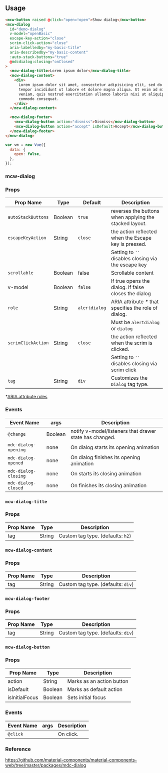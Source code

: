 ## Usage

```html
<mcw-button raised @click="open=!open">Show dialog</mcw-button>
<mcw-dialog
  id="demo-dialog"
  v-model="openBasic"
  escape-key-action="close"
  scrim-click-action="close"
  aria-labelledby="my-basic-title"
  aria-describedby="my-basic-content"
  :auto-stack-buttons="true"
  @mdcdialog:closing="onClosed"
>
  <mcw-dialog-title>Lorem ipsum dolor</mcw-dialog-title>
  <mcw-dialog-content>
    <div>
      Lorem ipsum dolor sit amet, consectetur adipisicing elit, sed do eiusmod
      tempor incididunt ut labore et dolore magna aliqua. Ut enim ad minim
      veniam, quis nostrud exercitation ullamco laboris nisi ut aliquip ex ea
      commodo consequat.
    </div>
  </mcw-dialog-content>

  <mcw-dialog-footer>
    <mcw-dialog-button action="dismiss">Dismiss</mcw-dialog-button>
    <mcw-dialog-button action="accept" isDefault>Accept</mcw-dialog-button>
  </mcw-dialog-footer>
</mcw-dialog>
```

```javascript
var vm = new Vue({
  data: {
    open: false,
  },
});
```

### mcw-dialog

### Props

| Prop Name          | Type    | Default       | Description                                            |
| ------------------ | ------- | ------------- | ------------------------------------------------------ |
| `autoStackButtons` | Boolean | `true`        | reverses the buttons when applying the stacked layout. |
| `escapeKeyAction`  | String  | `close`       | the action reflected when the Escape key is pressed.   |
|                    |         |               | Setting to `''` disables closing via the escape key    |
| `scrollable`       | Boolean | false         | Scrollable content                                     |
| v-model            | Boolean | `false`       | If true opens the dialog. If false closes the dialog   |
| `role`             | String  | `alertdialog` | ARIA attribute _\*_ that specifies the role of dialog. |
|                    |         |               | Must be `alertdialog` or `dialog`                      |
| `scrimClickAction` | String  | `close`       | the action reflected when the scrim is clicked.        |
|                    |         |               | Setting to `''` disables closing via scrim click       |
| `tag`              | String  | `div`         | Customizes the `Dialog` tag type.                      |

_\*_[ARIA attribute roles](https://developer.mozilla.org/en-US/docs/Web/Accessibility/ARIA/Roles/dialog_role)

### Events

| Event Name           | args    | Description                                             |
| -------------------- | ------- | ------------------------------------------------------- |
| `@change`            | Boolean | notify v-model/listeners that drawer state has changed. |
| `mdc-dialog-opening` | none    | On dialog starts its opening animation                  |
| `mdc-dialog-opened`  | none    | On dialog finishes its opening animation                |
| `mdc-dialog-closing` | none    | On starts its closing animation                         |
| `mdc-dialog-closed`  | none    | On finishes its closing animation                       |

### `mcw-dialog-title`

### Props

| Prop Name | Type   | Description                       |
| --------- | ------ | --------------------------------- |
| tag       | String | Custom tag type. (defaults: `h2`) |

### `mcw-dialog-content`

### Props

| Prop Name | Type   | Description                        |
| --------- | ------ | ---------------------------------- |
| tag       | String | Custom tag type. (defaults: `div`) |

### `mcw-dialog-footer`

### Props

| Prop Name | Type   | Description                        |
| --------- | ------ | ---------------------------------- |
| tag       | String | Custom tag type. (defaults: `div`) |

### `mcw-dialog-button`

### Props

| Prop Name      | Type    | Description               |
| -------------- | ------- | ------------------------- |
| action         | String  | Marks as an action button |
| isDefault      | Boolean | Marks as default action   |
| isInitialFocus | Boolean | Sets initial focus        |

### Events

| Event Name | args | Description |
| ---------- | ---- | ----------- |
| `@click`   |      | On click.   |

### Reference

<https://github.com/material-components/material-components-web/tree/master/packages/mdc-dialog>
